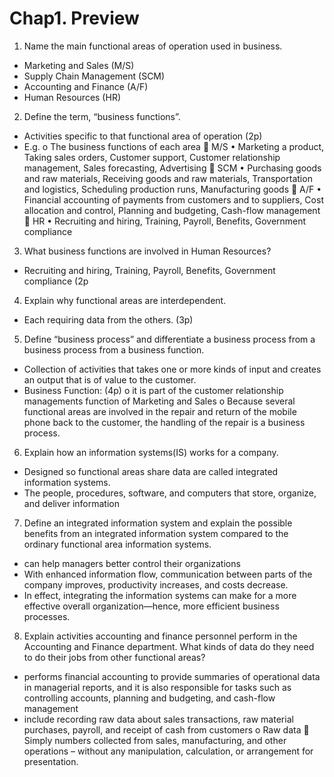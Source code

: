 # Chap1. Preview

1. Name the main functional areas of operation used in business.

- Marketing and Sales (M/S)
- Supply Chain Management (SCM)
- Accounting and Finance (A/F)
- Human Resources (HR)

2. Define the term, “business functions”.

- Activities specific to that functional area of operation (2p)
- E.g.
  o The business functions of each area
   M/S
  • Marketing a product, Taking sales orders, Customer support, Customer relationship management, Sales forecasting, Advertising
   SCM
  • Purchasing goods and raw materials, Receiving goods and raw materials, Transportation and logistics, Scheduling production runs, Manufacturing goods
   A/F
  • Financial accounting of payments from customers and to suppliers, Cost allocation and control, Planning and budgeting, Cash-flow management
   HR
  • Recruiting and hiring, Training, Payroll, Benefits, Government compliance

3. What business functions are involved in Human Resources?

- Recruiting and hiring, Training, Payroll, Benefits, Government compliance (2p

4. Explain why functional areas are interdependent.

- Each requiring data from the others. (3p)

5. Define “business process” and differentiate a business process from a business process from a business function.

- Collection of activities that takes one or more kinds of input and creates an output that is of value to the customer.
- Business Function: (4p)
  o it is part of the customer relationship managements function of Marketing and Sales
  o Because several functional areas are involved in the repair and return of the mobile phone back to the customer, the handling of the repair is a business process.

6. Explain how an information systems(IS) works for a company.

- Designed so functional areas share data are called integrated information systems.
- The people, procedures, software, and computers that store, organize, and deliver information

7. Define an integrated information system and explain the possible benefits from an integrated information system compared to the ordinary functional area information systems.

- can help managers better control their organizations
- With enhanced information flow, communication between parts of the company improves, productivity increases, and costs decrease.
- In effect, integrating the information systems can make for a more effective overall organization—hence, more efficient business processes.

8. Explain activities accounting and finance personnel perform in the Accounting and Finance department. What kinds of data do they need to do their jobs from other functional areas?

- performs financial accounting to provide summaries of operational data in managerial reports, and it is also responsible for tasks such as controlling accounts, planning and budgeting, and cash-flow management
- include recording raw data about sales transactions, raw material purchases, payroll, and receipt of cash from customers
  o Raw data
   Simply numbers collected from sales, manufacturing, and other operations – without any manipulation, calculation, or arrangement for presentation.
